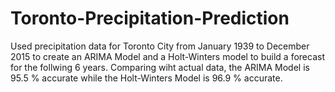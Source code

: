 # Toronto-Precipitation-Prediction
Used precipitation data for Toronto City from January 1939 to December 2015 to create an ARIMA Model and a Holt-Winters model to build a forecast for the follwing 6 years. Comparing wiht actual data, the ARIMA Model is 95.5 % accurate while the Holt-Winters Model is 96.9 % accurate.
